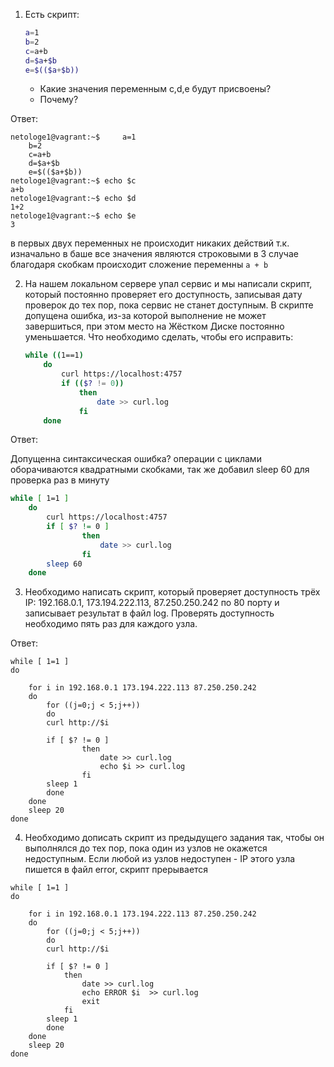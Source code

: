 1. Есть скрипт:
	```bash
	a=1
	b=2
	c=a+b
	d=$a+$b
	e=$(($a+$b))
	```
	* Какие значения переменным c,d,e будут присвоены?
	* Почему?

Ответ:

    netologe1@vagrant:~$     a=1
        b=2
        c=a+b
        d=$a+$b
        e=$(($a+$b))
    netologe1@vagrant:~$ echo $c
    a+b
    netologe1@vagrant:~$ echo $d
    1+2
    netologe1@vagrant:~$ echo $e
    3

в первых двух переменных не происходит никаких действий т.к. изначально в баше все значения являются строковыми 
в 3 случае благодаря скобкам происходит сложение переменны `a + b`

2. На нашем локальном сервере упал сервис и мы написали скрипт, который постоянно проверяет его доступность, записывая дату проверок до тех пор, пока сервис не станет доступным. В скрипте допущена ошибка, из-за которой выполнение не может завершиться, при этом место на Жёстком Диске постоянно уменьшается. Что необходимо сделать, чтобы его исправить:
	```bash
	while ((1==1)
        do
            curl https://localhost:4757
            if (($? != 0))
                then
                    date >> curl.log
                fi
	    done
    ```

Ответ:

Допущенна синтаксическая ошибка? операции с циклами оборачиваются квадратными скобками, так же добавил sleep 60 для проверка раз в минуту

```bash
while [ 1=1 ]
    do
        curl https://localhost:4757
        if [ $? != 0 ]
                then
                    date >> curl.log
                fi
        sleep 60
    done
```


3. Необходимо написать скрипт, который проверяет доступность трёх IP: 192.168.0.1, 173.194.222.113, 87.250.250.242 по 80 порту и записывает результат в файл log. Проверять доступность необходимо пять раз для каждого узла.

Ответ:

```
while [ 1=1 ]
do  
    
    for i in 192.168.0.1 173.194.222.113 87.250.250.242
    do 
        for ((j=0;j < 5;j++))
        do
        curl http://$i
            
        if [ $? != 0 ]
                then
                    date >> curl.log
                    echo $i >> curl.log
                fi
        sleep 1
        done
    done
    sleep 20
done 
```

4. Необходимо дописать скрипт из предыдущего задания так, чтобы он выполнялся до тех пор, пока один из узлов не окажется недоступным. Если любой из узлов недоступен - IP этого узла пишется в файл error, скрипт прерывается

```
while [ 1=1 ]
do  
    
    for i in 192.168.0.1 173.194.222.113 87.250.250.242
    do 
        for ((j=0;j < 5;j++))
        do
        curl http://$i
            
        if [ $? != 0 ]
            then
                date >> curl.log
                echo ERROR $i  >> curl.log
                exit
            fi
        sleep 1
        done
    done
    sleep 20
done

```